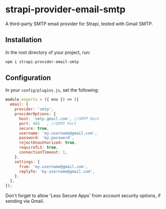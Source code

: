 # strapi-provider-email-smtp
A third-party SMTP email provider for Strapi, tested with Gmail SMTP.

## Installation
In the root directory of your project, run:

```bash
npm i strapi-provider-email-smtp
```

## Configuration
In your `config/plugins.js`, set the following:

```javascript
module.exports = ({ env }) => ({
  email: {
    provider: 'smtp',
    providerOptions: {
      host: 'smtp.gmail.com', //SMTP Host
      port: 465   , //SMTP Port
      secure: true,
      username: 'my.username@gmail.com',
      password: 'my.password',
      rejectUnauthorized: true,
      requireTLS: true,
      connectionTimeout: 1,
    },
    settings: {
      from: 'my.username@gmail.com',
      replyTo: 'my.username@gmail.com',
    },
  },
});
```

Don't forget to allow 'Less Secure Apps' from account security options, if sending via Gmail.
